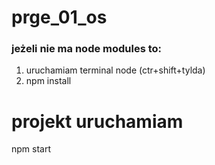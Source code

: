 # prge_01_os

### jeżeli nie ma node modules to:

1. uruchamiam terminal node (ctr+shift+tylda)
2. npm install

# projekt uruchamiam

npm start

